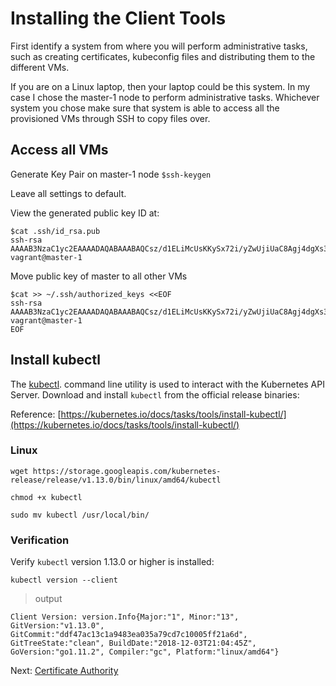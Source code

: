 # Installing the Client Tools

First identify a system from where you will perform administrative tasks, such as creating certificates, kubeconfig files and distributing them to the different VMs.

If you are on a Linux laptop, then your laptop could be this system. In my case I chose the master-1 node to perform administrative tasks. Whichever system you chose make sure that system is able to access all the provisioned VMs through SSH to copy files over.

## Access all VMs

Generate Key Pair on master-1 node
`$ssh-keygen`

Leave all settings to default.

View the generated public key ID at:

```
$cat .ssh/id_rsa.pub
ssh-rsa AAAAB3NzaC1yc2EAAAADAQABAAABAQCsz/d1ELiMcUsKKySx72i/yZwUjiUaC8Agj4dgXs33eR5e/hKqKGljk0OMyMdkuMXbP/K1xP6HEPSF8c6UdycTd/0KE1DvYa0A3qqxaCjc5KXgDuCG+jM5gPajFekTcj0mHoMj5nXBHrbW4RP/Cb8+1Kx6ADSiT4RxiMeVT3pFnkytwSAxh5nUqcsz5M6XkGrRoO42gFY9iObeAMsDtnMpNfVPk3aSxjra4f7iHUOo0rhrMFzhPGuDo7WLkyha0sEBIied+ahG++Q2ilv+JKPXzBvU/nhEWyTO/WQb3IPevObJvr11bd9I+uynq7qq6XjMaAPh2c9ywPInuO0fCkPz vagrant@master-1
```

Move public key of master to all other VMs

```
$cat >> ~/.ssh/authorized_keys <<EOF
ssh-rsa AAAAB3NzaC1yc2EAAAADAQABAAABAQCsz/d1ELiMcUsKKySx72i/yZwUjiUaC8Agj4dgXs33eR5e/hKqKGljk0OMyMdkuMXbP/K1xP6HEPSF8c6UdycTd/0KE1DvYa0A3qqxaCjc5KXgDuCG+jM5gPajFekTcj0mHoMj5nXBHrbW4RP/Cb8+1Kx6ADSiT4RxiMeVT3pFnkytwSAxh5nUqcsz5M6XkGrRoO42gFY9iObeAMsDtnMpNfVPk3aSxjra4f7iHUOo0rhrMFzhPGuDo7WLkyha0sEBIied+ahG++Q2ilv+JKPXzBvU/nhEWyTO/WQb3IPevObJvr11bd9I+uynq7qq6XjMaAPh2c9ywPInuO0fCkPz vagrant@master-1
EOF
```


## Install kubectl

The [kubectl](https://kubernetes.io/docs/tasks/tools/install-kubectl). command line utility is used to interact with the Kubernetes API Server. Download and install `kubectl` from the official release binaries:

Reference: [https://kubernetes.io/docs/tasks/tools/install-kubectl/](https://kubernetes.io/docs/tasks/tools/install-kubectl/)

### Linux

```
wget https://storage.googleapis.com/kubernetes-release/release/v1.13.0/bin/linux/amd64/kubectl
```

```
chmod +x kubectl
```

```
sudo mv kubectl /usr/local/bin/
```

### Verification

Verify `kubectl` version 1.13.0 or higher is installed:

```
kubectl version --client
```

> output

```
Client Version: version.Info{Major:"1", Minor:"13", GitVersion:"v1.13.0", GitCommit:"ddf47ac13c1a9483ea035a79cd7c10005ff21a6d", GitTreeState:"clean", BuildDate:"2018-12-03T21:04:45Z", GoVersion:"go1.11.2", Compiler:"gc", Platform:"linux/amd64"}
```

Next: [Certificate Authority](04-certificate-authority.md)
